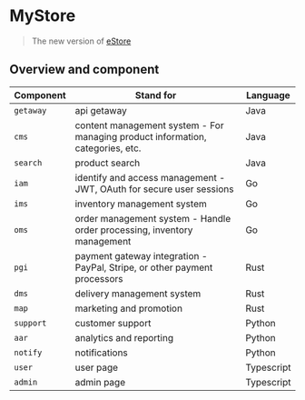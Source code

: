 # MyStore

> The new version of [eStore](https://github.com/tanhaok/eStore)

## Overview and component

|Component| Stand for| Language |
| -- | -- | -- |
| `getaway`| api getaway| Java |
| `cms`| content management system -  For managing product information, categories, etc.| Java |
| `search` | product search | Java |
| `iam`| identify and access management - JWT, OAuth for secure user sessions| Go |
| `ims`| inventory management system| Go |
| `oms`| order management system - Handle order processing, inventory management| Go |
| `pgi`| payment gateway integration - PayPal, Stripe, or other payment processors | Rust |
| `dms`| delivery management system | Rust |
| `map`| marketing and promotion | Rust |
| `support` | customer support | Python |
| `aar`| analytics and reporting | Python |
| `notify`| notifications | Python |
| `user`| user page| Typescript |
| `admin`| admin page| Typescript |
